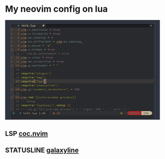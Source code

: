 
# My neovim config on lua

![NEOVIM](nvim.png)


## LSP [coc.nvim](https://github.com/neoclide/coc.nvim)
## STATUSLINE [galaxyline](https://github.com/glepnir/galaxyline.nvim)

